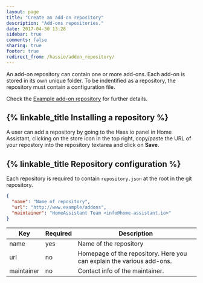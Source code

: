```yaml
---
layout: page
title: "Create an add-on repository"
description: "Add-ons repositories."
date: 2017-04-30 13:28
sidebar: true
comments: false
sharing: true
footer: true
redirect_from: /hassio/addon_repository/
---
```


An add-on repository can contain one or more add-ons. Each add-on is stored in its own unique folder. To be indentified as a repository, the repository must contain a configuration file.

Check the [Example add-on repository](https://github.com/home-assistant/hassio-addons-example) for further details.

## {% linkable_title Installing a repository %}

A user can add a repository by going to the Hass.io panel in Home Assistant, clicking on the store icon in the top right, copy/paste the URL of your repostory into the repository textarea and click on **Save**.

## {% linkable_title Repository configuration %}

Each repository is required to contain `repository.json` at the root in the git repository.

```json
{
  "name": "Name of repository",
  "url": "http://www.example/addons",
  "maintainer": "HomeAssistant Team <info@home-assistant.io>"
}
```

| Key | Required | Description |
| --- | -------- | ----------- |
| name | yes | Name of the repository
| url | no | Homepage of the repository. Here you can explain the various add-ons.
| maintainer | no | Contact info of the maintainer.
